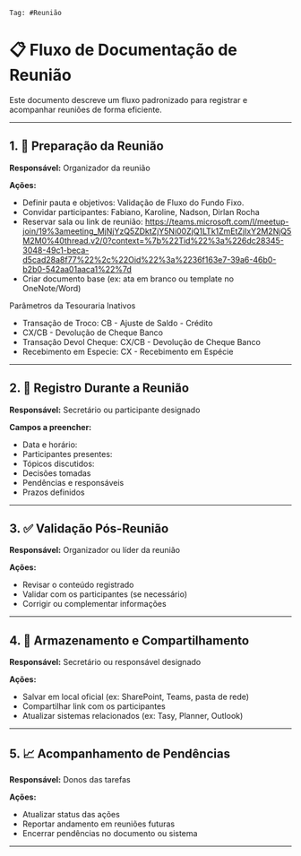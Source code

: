 	Tag: #Reunião

# 📋 Fluxo de Documentação de Reunião

Este documento descreve um fluxo padronizado para registrar e acompanhar reuniões de forma eficiente.

---

## 1. 📌 Preparação da Reunião
**Responsável:** Organizador da reunião

**Ações:**
- Definir pauta e objetivos: Validação de Fluxo do Fundo Fixo.
- Convidar participantes: Fabiano, Karoline, Nadson, Dirlan Rocha
- Reservar sala ou link de reunião:  https://teams.microsoft.com/l/meetup-join/19%3ameeting_MjNjYzQ5ZDktZjY5Ni00ZjQ1LTk1ZmEtZjIxY2M2NjQ5M2M0%40thread.v2/0?context=%7b%22Tid%22%3a%226dc28345-3048-49c1-beca-d5cad28a8f77%22%2c%22Oid%22%3a%2236f163e7-39a6-46b0-b2b0-542aa01aaca1%22%7d
- Criar documento base (ex: ata em branco ou template no OneNote/Word)

Parâmetros da Tesouraria Inativos 
- Transação de Troco: CB - Ajuste de Saldo - Crédito
- CX/CB - Devolução de Cheque Banco
- Transação Devol Cheque: CX/CB - Devolução de Cheque Banco
- Recebimento em Especie: CX - Recebimento em Espécie



---

## 2. 📝 Registro Durante a Reunião
**Responsável:** Secretário ou participante designado

**Campos a preencher:**
- Data e horário: 
- Participantes presentes: 
- Tópicos discutidos: 
- Decisões tomadas
- Pendências e responsáveis
- Prazos definidos

---

## 3. ✅ Validação Pós-Reunião
**Responsável:** Organizador ou líder da reunião

**Ações:**
- Revisar o conteúdo registrado
- Validar com os participantes (se necessário)
- Corrigir ou complementar informações

---

## 4. 📂 Armazenamento e Compartilhamento
**Responsável:** Secretário ou responsável designado

**Ações:**
- Salvar em local oficial (ex: SharePoint, Teams, pasta de rede)
- Compartilhar link com os participantes
- Atualizar sistemas relacionados (ex: Tasy, Planner, Outlook)

---

## 5. 📈 Acompanhamento de Pendências
**Responsável:** Donos das tarefas

**Ações:**
- Atualizar status das ações
- Reportar andamento em reuniões futuras
- Encerrar pendências no documento ou sistema

---




